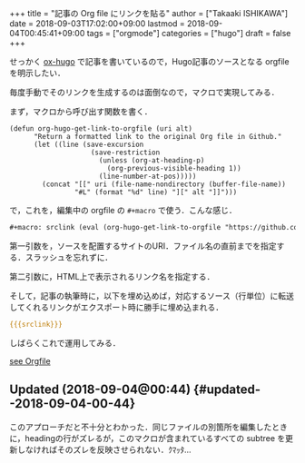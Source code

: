 +++
title = "記事の Org file にリンクを貼る"
author = ["Takaaki ISHIKAWA"]
date = 2018-09-03T17:02:00+09:00
lastmod = 2018-09-04T00:45:41+09:00
tags = ["orgmode"]
categories = ["hugo"]
draft = false
+++

せっかく [ox-hugo](https://github.com/kaushalmodi/ox-hugo) で記事を書いているので，Hugo記事のソースとなる orgfile を明示したい．

毎度手動でそのリンクを生成するのは面倒なので，マクロで実現してみる．

まず，マクロから呼び出す関数を書く．

```emacs-lisp
(defun org-hugo-get-link-to-orgfile (uri alt)
      "Return a formatted link to the original Org file in Github."
      (let ((line (save-excursion
                    (save-restriction
                      (unless (org-at-heading-p)
                        (org-previous-visible-heading 1))
                      (line-number-at-pos)))))
        (concat "[[" uri (file-name-nondirectory (buffer-file-name))
                "#L" (format "%d" line) "][" alt "]]")))
```

で，これを，編集中の orgfile の `#+macro` で使う．こんな感じ．

```org
#+macro: srclink (eval (org-hugo-get-link-to-orgfile "https://github.com/takaxp/blog/blame/master/entries/" "see Orgfile"))
```

第一引数を，ソースを配置するサイトのURI．ファイル名の直前までを指定する．スラッシュを忘れずに．

第二引数に，HTML上で表示されるリンク名を指定する．

そして，記事の執筆時に，以下を埋め込めば，対応するソース（行単位）に転送してくれるリンクがエクスポート時に勝手に埋め込まれる．

```org
{{{srclink}}}
```

しばらくこれで運用してみる．

[see Orgfile](https://github.com/takaxp/blog/blame/master/entries/default.org#L485)


## Updated (2018-09-04@00:44) {#updated--2018-09-04-00-44}

このアプローチだと不十分とわかった．同じファイルの別箇所を編集したときに，headingの行がズレるが，このマクロが含まれているすべての subtree を更新しなければそのズレを反映させられない．ｸﾏｯﾀ...
